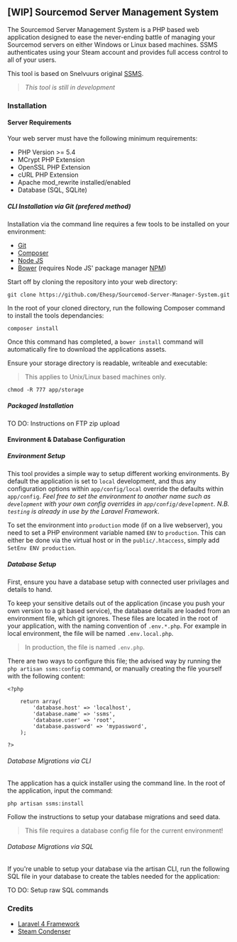 ## [WIP] Sourcemod Server Management System

The Sourcemod Server Management System is a PHP based web application designed to ease the never-ending battle of managing your Sourcemod servers on either Windows or Linux based machines.  SSMS authenticates using your Steam account and provides full access control to all of your users.

This tool is based on Snelvuurs original [SSMS](https://github.com/Snelvuur/SSMS).

> *This tool is still in development*

### Installation

#### Server Requirements

Your web server must have the following minimum requirements:

- PHP Version >= 5.4
- MCrypt PHP Extension
- OpenSSL PHP Extension
- cURL PHP Extension
- Apache mod_rewrite installed/enabled
- Database (SQL, SQLite)

##### CLI Installation via Git (prefered method)

Installation via the command line requires a few tools to be installed on your environment:

- [Git](http://git-scm.com/)
- [Composer](https://getcomposer.org/)
- [Node JS](http://nodejs.org/download/)
- [Bower](http://nodejs.org/download/) (requires Node JS' package manager [NPM](https://www.npmjs.org/))

Start off by cloning the repository into your web directory:

`git clone https://github.com/Ehesp/Sourcemod-Server-Manager-System.git`

In the root of your cloned directory, run the following Composer command to install the tools dependancies:

`composer install`

Once this command has completed, a `bower install` command will automatically fire to download the applications assets.

Ensure your storage directory is readable, writeable and executable:
> This applies to Unix/Linux based machines only.

`chmod -R 777 app/storage`

##### Packaged Installation

TO DO: Instructions on FTP zip upload

#### Environment & Database Configuration

##### Environment Setup

This tool provides a simple way to setup different working environments. By default the application is set to `local` development, and thus any configuration options within `app/config/local` override the defaults within `app/config`. *Feel free to set the environment to another name such as `development` with your own config overrides in `app/config/development`. N.B. `testing` is already in use by the Laravel Framework*.

To set the environment into `production` mode (if on a live webserver), you need to set a PHP environment variable named `ENV` to `production`. This can either be done via the virtual host or in the `public/.htaccess`, simply add `SetEnv ENV production`.

##### Database Setup

First, ensure you have a database setup with connected user privilages and details to hand.

To keep your sensitive details out of the application (incase you push your own version to a git based service), the database details are loaded from an environment file, which git ignores. These files are located in the root of your application, with the naming convention of `.env.*.php`. For example in local environment, the file will be named `.env.local.php`.

> In production, the file is named `.env.php`.

There are two ways to configure this file; the advised way by running the `php artisan ssms:config` command, or manually creating the file yourself with the following content:

~~~
<?php

	return array(
	    'database.host' => 'localhost',
	    'database.name' => 'ssms',
	    'database.user' => 'root',
	    'database.password' => 'mypassword',
	);

?>
~~~

###### Database Migrations via CLI

The application has a quick installer using the command line. In the root of the application, input the command:

`php artisan ssms:install`

Follow the instructions to setup your database migrations and seed data.

> This file requires a database config file for the current environment!

###### Database Migrations via SQL

If you're unable to setup your database via the artisan CLI, run the following SQL file in your database to create the tables needed for the application:

TO DO: Setup raw SQL commands

### Credits

- [Laravel 4 Framework](https://github.com/laravel/laravel)
- [Steam Condenser](https://github.com/koraktor/steam-condenser)
